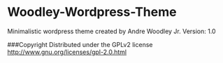 # Woodley-Wordpress-Theme
Minimalistic wordpress theme created by Andre Woodley Jr.
Version: 1.0

###Copyright
Distributed under the GPLv2 license http://www.gnu.org/licenses/gpl-2.0.html
